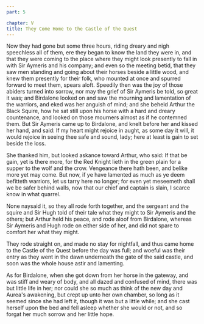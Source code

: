```yaml
---
part: 5

chapter: V
title: They Come Home to the Castle of the Quest
---
```


Now they had gone but some three hours, riding dreary and nigh speechless all of them, ere they began to know the land they were in, and that they were coming to the place where they might look presently to fall in with Sir Aymeris and his company; and even so the meeting betid, that they saw men standing and going about their horses beside a little wood, and knew them presently for their folk, who mounted at once and spurred forward to meet them, spears aloft. Speedily then was the joy of those abiders turned into sorrow, nor may the grief of Sir Aymeris be told, so great it was; and Birdalone looked on and saw the mourning and lamentation of the warriors, and eked was her anguish of mind; and she beheld Arthur the Black Squire, how he sat still upon his horse with a hard and dreary countenance, and looked on those mourners almost as if he contemned them. But Sir Aymeris came up to Birdalone, and knelt before her and kissed her hand, and said: If my heart might rejoice in aught, as some day it will, it would rejoice in seeing thee safe and sound, lady; here at least is gain to set beside the loss.

She thanked him, but looked askance toward Arthur, who said: If that be gain, yet is there more, for the Red Knight lieth in the green plain for a supper to the wolf and the crow. Vengeance there hath been, and belike more yet may come. But now, if ye have lamented as much as ye deem befitteth warriors, let us tarry here no longer; for even yet meseemeth shall we be safer behind walls, now that our chief and captain is slain, I scarce know in what quarrel.

None naysaid it, so they all rode forth together, and the sergeant and the squire and Sir Hugh told of their tale what they might to Sir Aymeris and the others; but Arthur held his peace, and rode aloof from Birdalone, whereas Sir Aymeris and Hugh rode on either side of her, and did not spare to comfort her what they might.

They rode straight on, and made no stay for nightfall, and thus came home to the Castle of the Quest before the day was full; and woeful was their entry as they went in the dawn underneath the gate of the said castle, and soon was the whole house astir and lamenting.

As for Birdalone, when she got down from her horse in the gateway, and was stiff and weary of body, and all dazed and confused of mind, there was but little life in her; nor could she so much as think of the new day and Aurea's awakening, but crept up unto her own chamber, so long as it seemed since she had left it, though it was but a little while; and she cast herself upon the bed and fell asleep whether she would or not, and so forgat her much sorrow and her little hope.
